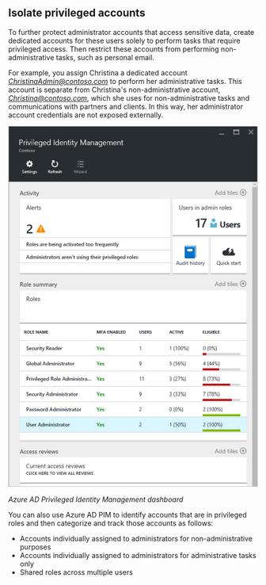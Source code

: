 ## Isolate privileged accounts

To further protect administrator accounts that access sensitive data, create dedicated accounts for these users solely to perform tasks that require privileged access. Then restrict these accounts from performing non-administrative tasks, such as personal email.

For example, you assign Christina a dedicated account *ChristinaAdmin@contoso.com* to perform her administrative tasks. This account is separate from Christina's non-administrative account, *Christina@contoso.com*, which she uses for non-administrative tasks and communications with partners and clients. In this way, her administrator account credentials are not exposed externally.

![Screenshot of Azure AD Privileged Identity Management dashboard.](../media/privileged-identity-management.png)

*Azure AD Privileged Identity Management dashboard*

You can also use Azure AD PIM to identify accounts that are in privileged roles and then categorize and track those accounts as follows:

- Accounts individually assigned to administrators for non-administrative purposes
- Accounts individually assigned to administrators for administrative tasks only
- Shared roles across multiple users

